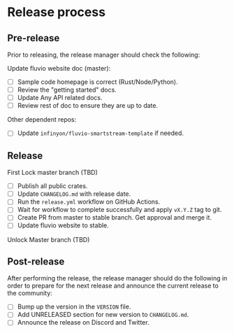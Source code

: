 # Release process


## Pre-release

Prior to releasing, the release manager should check the following:

Update fluvio website doc (master):

- [ ] Sample code homepage is correct (Rust/Node/Python).
- [ ] Review the "getting started" docs.
- [ ] Update Any API related docs.
- [ ] Review rest of doc to ensure they are up to date.

Other dependent repos:
- [ ] Update `infinyon/fluvio-smartstream-template` if needed.

## Release

First Lock master branch (TBD)

- [ ] Publish all public crates.
- [ ] Update `CHANGELOG.md` with release date.
- [ ] Run the `release.yml` workflow on GitHub Actions.
- [ ] Wait for workflow to complete successfully and apply `vX.Y.Z` tag to git.
- [ ] Create PR from master to stable branch.  Get approval and merge it.
- [ ] Update fluvio website to stable.

Unlock Master branch (TBD)

## Post-release

After performing the release, the release manager should do the following in order
to prepare for the next release and announce the current release to the community:

- [ ] Bump up the version in the `VERSION` file.
- [ ] Add UNRELEASED section for new version to `CHANGELOG.md`.
- [ ] Announce the release on Discord and Twitter.
